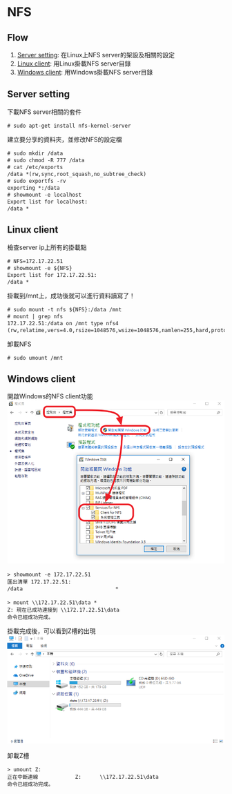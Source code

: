 # NFS
## Flow
1. [Server setting](#server-setting): 在Linux上NFS server的架設及相關的設定
1. [Linux client](#linux-client): 用Linux掛載NFS server目錄
1. [Windows client](#windows-client): 用Windows掛載NFS server目錄

## Server setting
下載NFS server相關的套件
```console
# sudo apt-get install nfs-kernel-server
```
建立要分享的資料夾，並修改NFS的設定檔
```console
# sudo mkdir /data
# sudo chmod -R 777 /data
# cat /etc/exports
/data *(rw,sync,root_squash,no_subtree_check)
# sudo exportfs -rv
exporting *:/data
# showmount -e localhost
Export list for localhost:
/data *
```

## Linux client
檢查server ip上所有的掛載點
```console
# NFS=172.17.22.51
# showmount -e ${NFS}
Export list for 172.17.22.51:
/data *
```
掛載到/mnt上，成功後就可以進行資料讀寫了！
```console
# sudo mount -t nfs ${NFS}:/data /mnt
# mount | grep nfs
172.17.22.51:/data on /mnt type nfs4 (rw,relatime,vers=4.0,rsize=1048576,wsize=1048576,namlen=255,hard,proto=tcp,port=0,timeo=600,retrans=2,sec=sys,clientaddr=172.17.28.138,local_lock=none,addr=172.17.22.51)
```
卸載NFS
```console
# sudo umount /mnt
```
## Windows client
開啟Windows的NFS client功能
![windows client setting](https://github.com/pplinlin2/LinuxCraft/blob/master/src/nfs/setting.png)

```console
> showmount -e 172.17.22.51
匯出清單 172.17.22.51:
/data                              *

> mount \\172.17.22.51\data *
Z: 現在已成功連接到 \\172.17.22.51\data
命令已經成功完成。
```
掛載完成後，可以看到Z槽的出現
![windows client setting](https://github.com/pplinlin2/LinuxCraft/blob/master/src/nfs/success.png)

卸載Z槽
```console
> umount Z:
正在中斷連線            Z:      \\172.17.22.51\data
命令已經成功完成。
```
